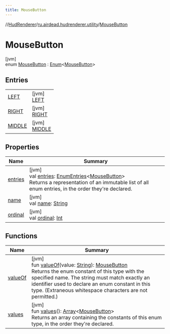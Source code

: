 ```yaml
---
title: MouseButton
---
```

//[HudRenderer](../../../index.html)/[ru.airdead.hudrenderer.utility](../index.html)/[MouseButton](index.html)



# MouseButton



[jvm]\
enum [MouseButton](index.html) : [Enum](https://kotlinlang.org/api/latest/jvm/stdlib/kotlin/-enum/index.html)&lt;[MouseButton](index.html)&gt;



## Entries


| | |
|---|---|
| [LEFT](-l-e-f-t/index.html) | [jvm]<br>[LEFT](-l-e-f-t/index.html) |
| [RIGHT](-r-i-g-h-t/index.html) | [jvm]<br>[RIGHT](-r-i-g-h-t/index.html) |
| [MIDDLE](-m-i-d-d-l-e/index.html) | [jvm]<br>[MIDDLE](-m-i-d-d-l-e/index.html) |


## Properties


| Name | Summary |
|---|---|
| [entries](entries.html) | [jvm]<br>val [entries](entries.html): [EnumEntries](https://kotlinlang.org/api/latest/jvm/stdlib/kotlin.enums/-enum-entries/index.html)&lt;[MouseButton](index.html)&gt;<br>Returns a representation of an immutable list of all enum entries, in the order they're declared. |
| [name](../-scroll-direction/-d-o-w-n/index.html#-372974862%2FProperties%2F863300109) | [jvm]<br>val [name](../-scroll-direction/-d-o-w-n/index.html#-372974862%2FProperties%2F863300109): [String](https://kotlinlang.org/api/latest/jvm/stdlib/kotlin/-string/index.html) |
| [ordinal](../-scroll-direction/-d-o-w-n/index.html#-739389684%2FProperties%2F863300109) | [jvm]<br>val [ordinal](../-scroll-direction/-d-o-w-n/index.html#-739389684%2FProperties%2F863300109): [Int](https://kotlinlang.org/api/latest/jvm/stdlib/kotlin/-int/index.html) |


## Functions


| Name | Summary |
|---|---|
| [valueOf](value-of.html) | [jvm]<br>fun [valueOf](value-of.html)(value: [String](https://kotlinlang.org/api/latest/jvm/stdlib/kotlin/-string/index.html)): [MouseButton](index.html)<br>Returns the enum constant of this type with the specified name. The string must match exactly an identifier used to declare an enum constant in this type. (Extraneous whitespace characters are not permitted.) |
| [values](values.html) | [jvm]<br>fun [values](values.html)(): [Array](https://kotlinlang.org/api/latest/jvm/stdlib/kotlin/-array/index.html)&lt;[MouseButton](index.html)&gt;<br>Returns an array containing the constants of this enum type, in the order they're declared. |

